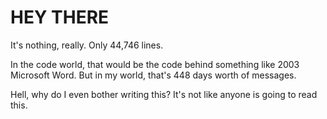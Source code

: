 # HEY THERE
It's nothing, really.  Only 44,746 lines. 

In the code world, that would be the code behind something like 2003 Microsoft Word. But in my world, that's 448 days worth of messages.


Hell, why do I even bother writing this? It's not like anyone is going to read this. 